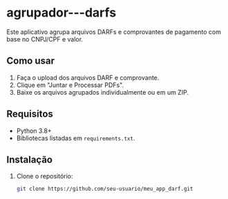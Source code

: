 # agrupador---darfs

Este aplicativo agrupa arquivos DARFs e comprovantes de pagamento com base no CNPJ/CPF e valor.

## Como usar

1. Faça o upload dos arquivos DARF e comprovante.
2. Clique em "Juntar e Processar PDFs".
3. Baixe os arquivos agrupados individualmente ou em um ZIP.

## Requisitos

- Python 3.8+
- Bibliotecas listadas em `requirements.txt`.

## Instalação

1. Clone o repositório:
   ```bash
   git clone https://github.com/seu-usuario/meu_app_darf.git
